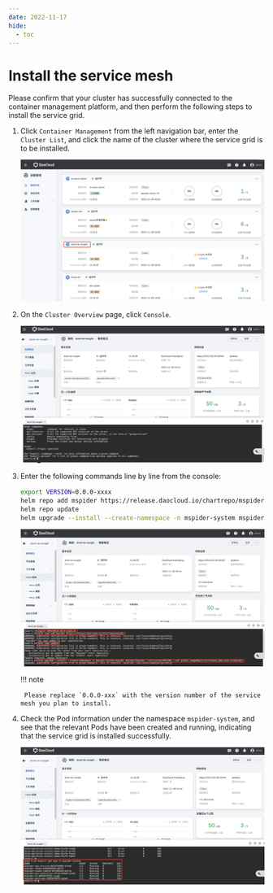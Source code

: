 ```yaml
---
date: 2022-11-17
hide:
  - toc
---
```


# Install the service mesh

Please confirm that your cluster has successfully connected to the container management platform, and then perform the following steps to install the service grid.

1. Click `Container Management` from the left navigation bar, enter the `Cluster List`, and click the name of the cluster where the service grid is to be installed.

    ![Install Collector](./images/login01.jpg)

2. On the `Cluster Overview` page, click `Console`.

    ![Install Collector](./images/login02.jpg)

3. Enter the following commands line by line from the console:

    ```sh
    export VERSION=0.0.0-xxxx
    helm repo add mspider https://release.daocloud.io/chartrepo/mspider
    helm repo update
    helm upgrade --install --create-namespace -n mspider-system mspider mspider/mspider --version=${VERSION} --set global.imageRegistry=release.daocloud.io/mspider
    ```

    ![Install Collector](./images/install01.jpg)

    !!! note

        Please replace `0.0.0-xxx` with the version number of the service mesh you plan to install.

4. Check the Pod information under the namespace `mspider-system`, and see that the relevant Pods have been created and running, indicating that the service grid is installed successfully.

    ![Install Collector](./images/install02.jpg)